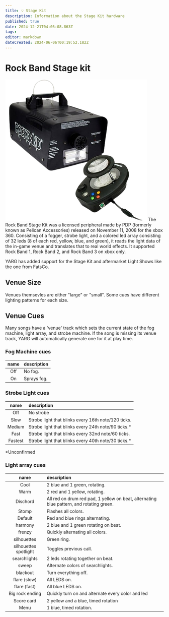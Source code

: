 ```yaml
---
title: 💡 Stage Kit
description: Information about the Stage Kit hardware
published: true
date: 2024-12-21T04:05:08.863Z
tags: 
editor: markdown
dateCreated: 2024-06-06T00:19:52.182Z
---
```


# Rock Band Stage kit
![stagekit.png](/stagekit/stagekit.png)
	The Rock Band Stage Kit was a licensed peripheral made by PDP (formerly known as Pelican Accessories) released on November 11, 2008 for the xbox 360. 
Consisting of a fogger, strobe light, and a colored led array consisting of 32 leds (8 of each red, yellow, blue, and green), it reads the light data of the in-game venue and translates that to real world effects. It supported Rock Band 1, Rock Band 2, and Rock Band 3 on xbox only.

YARG has added support for the Stage Kit and aftermarket Light Shows like the one from FatsCo.

## Venue Size
Venues themsevles are either "large" or "small". Some cues have different lighting patterns for each size.
## Venue Cues
Many songs have a 'venue' track which sets the current state of the fog machine, light array, and strobe machine. If the song is missing its venue track, YARG will automatically generate one for it at play time.

### Fog Machine cues
|name|description|
|:-:|:-|
|Off|No fog.|
|On|Sprays fog.|

### Strobe Light cues
|name|description|
|:-:|:-|
|Off| No strobe|
|Slow|Strobe light that blinks every 16th note/120 ticks.|
|Medium|Strobe light that blinks every 24th note/90 ticks.*|
|Fast|Strobe light that blinks every 32nd note/60 ticks.|
|Fastest|Strobe light that blinks every 40th note/30 ticks.*|
*Unconfirmed
### Light array cues
|name|description|
|:-:|:-|
|Cool|2 blue and 1 green, rotating.|
|Warm|2 red and 1 yellow, rotating.|
|Dischord| All red on drum red pad, 1 yellow on beat, alternating blue pattern, and rotating green.|
|Stomp| Flashes all colors.|
|Default| Red and blue rings alternating.|
|harmony| 2 blue and 1 green rotating on beat.|
|frenzy| Quickly alternating all colors.|
|silhouettes| Green ring.|
|silhouettes spotlight| Toggles previous call.|
|searchlights| 2 leds rotating together on beat.|
|sweep| Alternate colors of searchlights.|  
|blackout| Turn everything off.|
|flare (slow)|All LEDS on.|
|flare (fast)|All blue LEDS on.|
|Big rock ending| Quickly turn on and alternate every color and led|
|Score card|2 yellow and a blue, timed rotation|
|Menu|1 blue, timed rotation.|